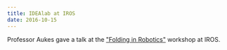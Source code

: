 ```yaml
---
title: IDEAlab at IROS
date: 2016-10-15
---
```

Professor Aukes gave a talk at the ["Folding in Robotics"](http://idealab.asu.edu/foldable_robotics/) workshop at IROS.
